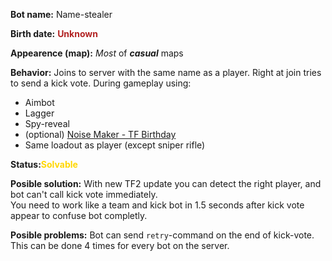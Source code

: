 **Bot name:** Name-stealer

**Birth date:** <span style="color:firebrick">**Unknown**</span>

**Appearence (map):** *Most* of ***casual*** maps

**Behavior:** Joins to server with the same name as a player. Right at join tries to send a kick vote. During gameplay using: <ul><li>Aimbot</li><li>Lagger</li><li>Spy-reveal</li><li>(optional) [Noise Maker - TF Birthday](https://wiki.teamfortress.com/wiki/Noise_Maker#Team_Fortress_Birthday)</li><li>Same loadout as player (except sniper rifle)</li></ul>

**Status:**<span style="color:gold">**Solvable**</span>

**Posible solution:** With new TF2 update you can detect the right player, and bot can't call kick vote immediately.<br/> You need to work like a team and kick bot in 1.5 seconds after kick vote appear to confuse bot completly.

**Posible problems:** Bot can send `retry`-command on the end of kick-vote. This can be done 4 times for every bot on the server.